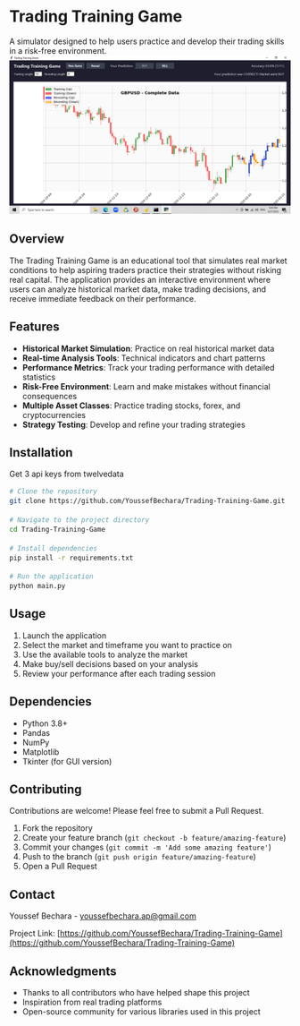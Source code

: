 # Trading Training Game

A simulator designed to help users practice and develop their trading skills in a risk-free environment.
![Alt text](https://github.com/YoussefBechara/Trading-Training-Game/blob/main/Screenshot%20(10).png?raw=true)

## Overview

The Trading Training Game is an educational tool that simulates real market conditions to help aspiring traders practice their strategies without risking real capital. The application provides an interactive environment where users can analyze historical market data, make trading decisions, and receive immediate feedback on their performance.

## Features

- **Historical Market Simulation**: Practice on real historical market data
- **Real-time Analysis Tools**: Technical indicators and chart patterns
- **Performance Metrics**: Track your trading performance with detailed statistics
- **Risk-Free Environment**: Learn and make mistakes without financial consequences
- **Multiple Asset Classes**: Practice trading stocks, forex, and cryptocurrencies
- **Strategy Testing**: Develop and refine your trading strategies

## Installation

Get 3 api keys from twelvedata

```bash
# Clone the repository
git clone https://github.com/YoussefBechara/Trading-Training-Game.git

# Navigate to the project directory
cd Trading-Training-Game

# Install dependencies
pip install -r requirements.txt

# Run the application
python main.py
```

## Usage

1. Launch the application
2. Select the market and timeframe you want to practice on
3. Use the available tools to analyze the market
4. Make buy/sell decisions based on your analysis
5. Review your performance after each trading session

## Dependencies

- Python 3.8+
- Pandas
- NumPy
- Matplotlib
- Tkinter (for GUI version)

## Contributing

Contributions are welcome! Please feel free to submit a Pull Request.

1. Fork the repository
2. Create your feature branch (`git checkout -b feature/amazing-feature`)
3. Commit your changes (`git commit -m 'Add some amazing feature'`)
4. Push to the branch (`git push origin feature/amazing-feature`)
5. Open a Pull Request

## Contact

Youssef Bechara - youssefbechara.ap@gmail.com

Project Link: [https://github.com/YoussefBechara/Trading-Training-Game](https://github.com/YoussefBechara/Trading-Training-Game)

## Acknowledgments

- Thanks to all contributors who have helped shape this project
- Inspiration from real trading platforms
- Open-source community for various libraries used in this project
